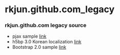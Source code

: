 rkjun.github.com_legacy
=======================

### rkjun.github.com legacy source

* pjax sample [link](http://rkjun.github.com/gh-pages-legacy/pjax/)
* h5bp 3.0 Korean localization [link](http://rkjun.github.com/gh-pages-legacy/h5bp/)
* Bootstrap 2.0 sample [link](http://rkjun.github.com/gh-pages-legacy/twt_bootstrap/)